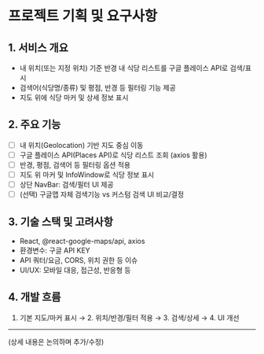 # 프로젝트 기획 및 요구사항

## 1. 서비스 개요
- 내 위치(또는 지정 위치) 기준 반경 내 식당 리스트를 구글 플레이스 API로 검색/표시
- 검색어(식당명/종류) 및 평점, 반경 등 필터링 기능 제공
- 지도 위에 식당 마커 및 상세 정보 표시

## 2. 주요 기능
- [ ] 내 위치(Geolocation) 기반 지도 중심 이동
- [ ] 구글 플레이스 API(Places API)로 식당 리스트 조회 (axios 활용)
- [ ] 반경, 평점, 검색어 등 필터링 옵션 적용
- [ ] 지도 위 마커 및 InfoWindow로 식당 정보 표시
- [ ] 상단 NavBar: 검색/필터 UI 제공
- [ ] (선택) 구글맵 자체 검색기능 vs 커스텀 검색 UI 비교/결정

## 3. 기술 스택 및 고려사항
- React, @react-google-maps/api, axios
- 환경변수: 구글 API KEY
- API 쿼터/요금, CORS, 위치 권한 등 이슈
- UI/UX: 모바일 대응, 접근성, 반응형 등

## 4. 개발 흐름
1. 기본 지도/마커 표시 → 2. 위치/반경/필터 적용 → 3. 검색/상세 → 4. UI 개선

---

(상세 내용은 논의하며 추가/수정) 